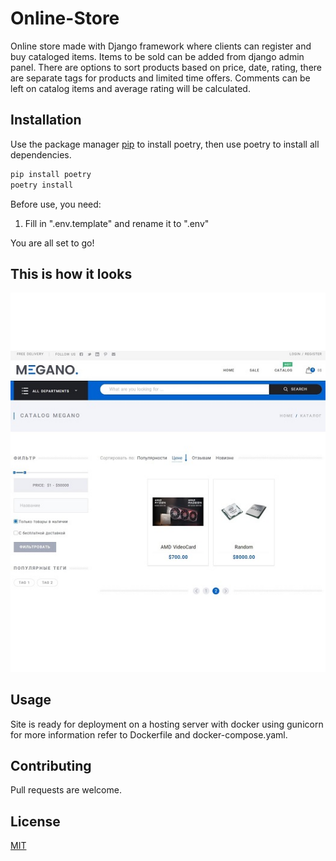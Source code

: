 # Online-Store

Online store made with Django framework where clients can register and buy cataloged items. Items to be sold can be
added from django admin panel. There are options to sort products based on price, date, rating, there are separate tags
for products and limited time offers. Comments can be left on catalog items and average rating will be calculated.

## Installation

Use the package manager [pip](https://pip.pypa.io/en/stable/) to install poetry, then use poetry to install all
dependencies.

```bash
pip install poetry
poetry install
```

Before use, you need:

1. Fill in  ".env.template" and rename it to ".env"

You are all set to go!

## This is how it looks

![Test image](megano_website_img.jpg)

## Usage

Site is ready for deployment on a hosting server with docker using gunicorn for more information refer to Dockerfile and
docker-compose.yaml.

## Contributing

Pull requests are welcome.

## License

[MIT](LICENSE.txt)